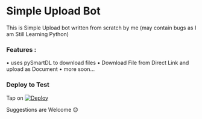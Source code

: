 # Simple Upload Bot

This is Simple Upload bot written from scratch by me (may contain bugs as I am Still Learning Python)

### Features :
• uses pySmartDL to download files
• Download File from Direct Link and upload as Document
• more soon...

### Deploy to Test
Tap on [![Deploy](https://www.herokucdn.com/deploy/button.svg)](https://heroku.com/deploy)

Suggestions are Welcome 😊
